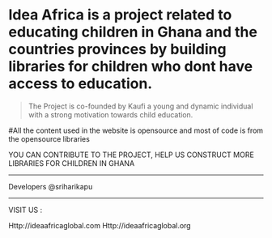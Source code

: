# Idea Africa is a project related to educating children in Ghana and the countries provinces by building libraries for children who dont have access to education.

> The Project is co-founded by Kaufi a young and dynamic individual with a strong motivation towards child education.

#All the content used in the website is opensource and most of code is from the opensource libraries

YOU CAN CONTRIBUTE TO THE PROJECT, HELP US CONSTRUCT MORE LIBRARIES FOR CHILDREN IN GHANA 

---
Developers
@sriharikapu

---
VISIT US :

Http://ideaafricaglobal.com
Http://ideaafricaglobal.org
